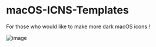 # macOS-ICNS-Templates
For those who would like to make more dark macOS icons !

![image](https://user-images.githubusercontent.com/30550722/195954435-89c5adc1-906f-4e5a-a721-6beb5424ce1d.png)
